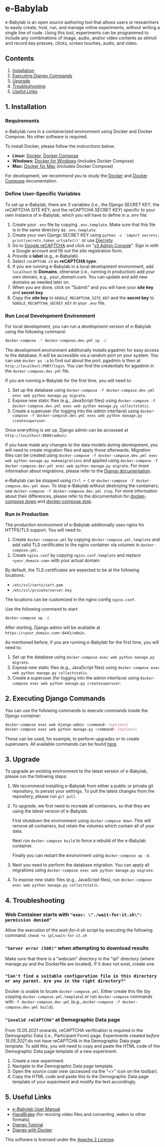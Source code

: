 # e-Babylab
e-Babylab is an open source authoring tool that allows users or researchers to easily create, host, run, and manage online experiments, without writing a single line of code. Using this tool, experiments can be programmed to include any combinations of image, audio, and/or video contents as stimuli and record key presses, clicks, screen touches, audio, and video.

## Contents
1. [Installation](#1-installation)
2. [Executing Django Commands](#2-executing-django-commands)
3. [Upgrade](#3-upgrade)
4. [Troubleshooting](#4-troubleshooting)
5. [Useful Links](#5-useful-links)

## 1. Installation

### Requirements
e-Babylab runs in a containerized environment using Docker and Docker Compose. No other software is required.

To install Docker, please follow the instructions below:
* **Linux:** [Docker](https://docs.docker.com/engine/installation/), [Docker Compose](https://docs.docker.com/compose/install/)
* **Windows:** [Docker for Windows](https://docs.docker.com/docker-for-windows/install/) (includes Docker Compose)
* **Mac:** [Docker for Mac](https://docs.docker.com/docker-for-mac/install/) (includes Docker Compose)

For development, we recommend you to study the [Docker](https://docs.docker.com/get-started/) and [Docker Compose](https://docs.docker.com/compose/gettingstarted/) documentation.

### Define User-Specific Variables
To set up e-Babylab, there are 3 variables (i.e., the Django SECRET KEY, the reCAPTCHA SITE KEY, and the reCAPTCHA SECRET KEY) specific to your own instance of e-Babylab, which you will have to define in a *.env* file:

1. Create your `.env` file by copying `.env.template`. Make sure that this file is in the same directory as `.env.template`.
2. Create your own Django SECRET KEY using `python -c 'import secrets; print(secrets.token_urlsafe())'` or use [Djecrety](https://djecrety.ir/). 
3. Go to [Google reCAPTCHA](https://www.google.com/recaptcha/about/) and click on "[v3 Admin Console](https://www.google.com/recaptcha/admin)". Sign in with a Google account and fill out the site registration form.
4. Provide a **label** (e.g., e-Babylab).
5. Select `reCAPTCHA v3` as **reCAPTCHA type**.
6. If you are running e-Babylab in a local development environment, add `localhost` to **Domains**, otherwise (i.e., running in production) add your own domain, e.g., *your_domain.com*. You can update and add new domains as needed later on.
7. When you are done, click on "Submit" and you will have your **site key** and **secret key**.
8. Copy the **site key** to `GOOGLE_RECAPTCHA_SITE_KEY` and the **secret key** to `GOOGLE_RECAPTCHA_SECRET_KEY` in your `.env` file.

### Run Local Development Environment
For local development, you can run a development version of e-Babylab using the following command:

```bash
docker-compose -f docker-compose.dev.yml up -d
```

The development environment additionally installs pgadmin for easy access to the database. It will be accessible via a random
port on your system. You can use `docker ps -a` to find out about the port. pgadmin is then at `http://localhost:PORT/login`.
You can find the credentials for pgadmin in the `docker-compose.dev.yml` file.

If you are running e-Babylab for the first time, you will need to:

1. Set up the database using `docker-compose -f docker-compose.dev.yml exec web python manage.py migrate`. 
2. Expose new static files (e.g., JavaScript files) using `docker-compose -f docker-compose.dev.yml exec web python manage.py collectstatic`.
3. Create a superuser (for logging into the admin interface) using `docker-compose -f docker-compose.dev.yml exec web python manage.py createsuperuser`.

Once everything is set up, Django admin can be accessed at `http://localhost:8080/admin/`.

If you have made any changes to the data models during development, you will need to create migration files and apply these afterwards. Migration files can be created using `docker-compose -f docker-compose.dev.yml exec web python manage.py makemigrations` and applied using `docker-compose -f docker-compose.dev.yml exec web python manage.py migrate`. For more information about migrations, please refer to the [Django documentation](https://docs.djangoproject.com/en/3.1/topics/migrations/).

e-Babylab can be stopped using `Ctrl + C` or `docker-compose -f docker-compose.dev.yml down`. 
To stop e-Babylab without destroying the containers, use `docker-compose -f docker-compose.dev.yml stop`.
For more information about their differences, please refer to the documentation for [docker-compose down](https://docs.docker.com/compose/reference/down/) and [docker-compose stop](https://docs.docker.com/compose/reference/stop/).

### Run in Production
The production environment of e-Babylab additionally uses nginx for HTTPS/TLS support. You will need to:

1. Create `docker-compose.yml` by copying `docker-compose.yml.template` and add valid TLS certificates to the nginx container via volumes in `docker-compose.yml`.
2. Create `nginx.conf` by copying `nginx.conf.template` and replace `<your_domain.com>` with your actual domain.

By default, the TLS certificates are expected to be at the following locations:

* `/etc/ssl/certs/cert.pem`
* `/etc/ssl/private/server.key`

The locations can be customized in the nginx config `nginx.conf`.

Use the following command to start:

```bash
docker-compose up -d
```

After starting, Django admin will be available at `https://<your_domain.com>:8443/admin`. 

As mentioned before, if you are running e-Babylab for the first time, you will need to:

1. Set up the database using `docker-compose exec web python manage.py migrate`. 
2. Expose new static files (e.g., JavaScript files) using `docker-compose exec web python manage.py collectstatic`.
3. Create a superuser (for logging into the admin interface) using `docker-compose exec web python manage.py createsuperuser`.

## 2. Executing Django Commands
You can use the following commands to execute commands inside the Django container:

```bash
docker-compose exec web django-admin <command> [options]
docker-compose exec web python manage.py <command> [options]
```

These can be used, for example, to perform upgrades or to create superusers. All available commands can be found [here](https://docs.djangoproject.com/en/3.1/ref/django-admin/).

## 3. Upgrade
To upgrade an existing environment to the latest version of e-Babylab, please run the following steps:

1. We recommend installing e-Babylab from either a public or private git repository, to persist your settings. 
    To pull the latest changes from the repository, please run `git pull`.
2. To upgrade, we first need to recreate all containers, so that they are using the latest version of e-Babylab.

    First shutdown the environment using `docker-compose down`. This will remove all containers, but retain the volumes which contain all of your data.

    Next run `docker-compose build` to force a rebuild of the e-Babylab container.

    Finally you can restart the environment using `docker-compose up -d`.
3. Next you need to perform the database migration. You can apply all migrations using `docker-compose exec web python manage.py migrate`.
4. To expose new static files (e.g., JavaScript files), run `docker-compose exec web python manage.py collectstatic`.

## 4. Troubleshooting

### Web Container starts with `"exec: \"./wait-for-it.sh\": permission denied"`
Allow the execution of the *wait-for-it.sh* script by executing the following command:
`chmod +x ipl/wait-for-it.sh`

### `"Server error (500)"` when attempting to download results
Make sure that there is a "webcam" directory in the "ipl" directory (where manage.py and the Dockerfile are located). If it does not exist, create one. 

### `"Can't find a suitable configuration file in this directory or any parent. Are you in the right directory?"`
Docker is unable to locate `docker-compose.yml`. Either create this file (by copying `docker-compose.yml.template`) or run `docker-compose` commands with `-f docker-compose.dev.yml` (e.g., `docker-compose -f docker-compose.dev.yml build`). 

### `"invalid reCAPTCHA"` at Demographic Data page
From *15.05.2021* onwards, reCAPTCHA verification is required in the Demographic Data (i.e., Participant Form) page. Experiments created *before 15.05.2021* do not have reCAPTCHA in the Demographic Data page template. To add this, you will need to copy and paste the HTML code of the Demographic Data page template of a new experiment: 

1. Create a new experiment.
2. Navigate to the Demographic Data page template.
3. Open the *source code view* (accessed via the "<>" icon on the toolbar).
4. Copy the HTML code and paste this to the Demographic Data page template of your experiment and modify the text accordingly.

## 5. Useful Links
* [e-Babylab User Manual](https://github.com/lochhh/e-Babylab/wiki)
* [HandBrake](https://handbrake.fr/) (for resizing video files and converting .webm to other formats) 
* [Django Tutorial](https://docs.djangoproject.com/en/3.1/intro/overview/)
* [Django with Docker](https://docs.docker.com/compose/django/)

This software is licensed under the [Apache 2 License](https://www.apache.org/licenses/LICENSE-2.0).
